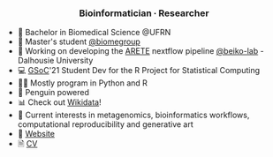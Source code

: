 <h3 align="center">Bioinformatician ∙ Researcher</h3>

- 🥼 Bachelor in Biomedical Science @UFRN
- 🧬 Master's student [@biomegroup](https://github.com/biomegroup)
- 🦠 Working on developing the [ARETE](https://github.com/beiko-lab/arete) nextflow pipeline [@beiko-lab](https://github.com/beiko-lab/) - Dalhousie University 
- 💻 [GSoC](https://summerofcode.withgoogle.com/)'21 Student Dev for the R Project for Statistical Computing 
- 👨‍💻 Mostly program in Python and R
- 🐧 Penguin powered
- 📊 Check out [Wikidata](https://www.wikidata.org/wiki/Wikidata:Main_Page)!
- 💬 Current interests in metagenomics, bioinformatics workflows, computational reproducibility and generative art
- 🔗 [Website](https://jvfe.github.io/)
- 🗎 [CV](https://jvfe.github.io/cv/cv-en/cv-en.pdf)

